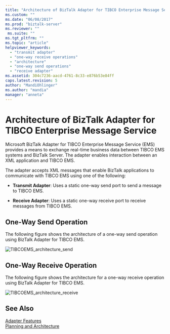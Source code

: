 ```yaml
---
title: "Architecture of BizTalk Adapter for TIBCO Enterprise Message Service | Microsoft Docs"
ms.custom: ""
ms.date: "06/08/2017"
ms.prod: "biztalk-server"
ms.reviewer: ""
 ms.suite: ""
ms.tgt_pltfrm: ""
ms.topic: "article"
helpviewer_keywords: 
  - "transmit adapter"
  - "one-way receive operations"
  - "architecture"
  - "one-way send operations"
  - "receive adapter"
ms.assetid: 304c7236-aacd-4761-8c33-e876b53e84ff
caps.latest.revision: 5
author: "MandiOhlinger"
ms.author: "mandia"
manager: "anneta"
---
```

# Architecture of BizTalk Adapter for TIBCO Enterprise Message Service
Microsoft BizTalk Adapter for TIBCO Enterprise Message Service (EMS) provides a means to exchange real-time business data between TIBCO EMS systems and BizTalk Server. The adapter enables interaction between an XML application and TIBCO EMS.  
  
 The adapter accepts XML messages that enable BizTalk applications to communicate with TIBCO EMS using one of the following:  
  
-   **Transmit Adapter**: Uses a static one-way send port to send a message to TIBCO EMS.  
  
-   **Receive Adapter**: Uses a static one-way receive port to receive messages from TIBCO EMS.  
  
## One-Way Send Operation  
 The following figure shows the architecture of a one-way send operation using BizTalk Adapter for TIBCO EMS.  
  
 ![](../core/media/tibcoems-architecture-send.gif "TIBCOEMS_architecture_send")  
  
## One-Way Receive Operation  
 The following figure shows the architecture for a one-way receive operation using BizTalk Adapter for TIBCO EMS.  
  
 ![](../core/media/tibcoems-architecture-receive.gif "TIBCOEMS_architecture_receive")  
  
## See Also  
 [Adapter Features](../core/adapter-features.md)   
 [Planning and Architecture](../core/planning-and-architecture16.md)